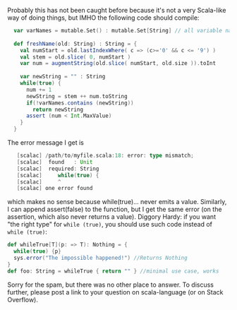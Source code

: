 Probably this has not been caught before because it's not a very Scala-like way of doing things, but IMHO the following code should compile:
```scala
  var varNames = mutable.Set() : mutable.Set[String] // all variable names, for use in generating new names
  
  def freshName(old: String) : String = {
    val numStart = old.lastIndexWhere( c => (c>='0' && c <= '9') )
    val stem = old.slice( 0, numStart )
    var num = augmentString(old.slice( numStart, old.size )).toInt
    
    var newString = "" : String
    while(true) {
      num += 1
      newString = stem ++ num.toString
      if(!varNames.contains (newString))
        return newString
      assert (num < Int.MaxValue)
    }
  }
```
The error message I get is
```scala
   [scalac] /path/to/myfile.scala:18: error: type mismatch;
   [scalac]  found   : Unit
   [scalac]  required: String
   [scalac]     while(true) {
   [scalac]     ^
   [scalac] one error found
```
which makes no sense because while(true)... never emits a value. Similarly, I can append assert(false) to the function, but I get the same error (on the assertion, which also never returns a value).
Diggory Hardy: if you want "the right type" for `while (true)`, you should use such code instead of `while (true)`:
```scala
def whileTrue[T](p: => T): Nothing = {
  while(true) {p}
  sys.error("The impossible happened!") //Returns Nothing
}
def foo: String = whileTrue { return "" } //minimal use case, works
```

Sorry for the spam, but there was no other place to answer. To discuss further, please post a link to your question on scala-language (or on Stack Overflow).
